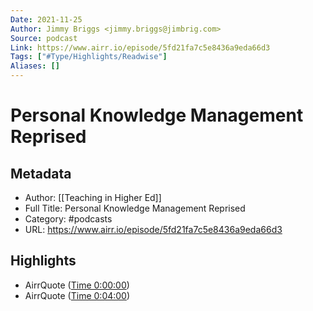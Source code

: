 ```yaml
---
Date: 2021-11-25
Author: Jimmy Briggs <jimmy.briggs@jimbrig.com>
Source: podcast
Link: https://www.airr.io/episode/5fd21fa7c5e8436a9eda66d3
Tags: ["#Type/Highlights/Readwise"]
Aliases: []
---
```

# Personal Knowledge Management Reprised

## Metadata
- Author: [[Teaching in Higher Ed]]
- Full Title: Personal Knowledge Management Reprised
- Category: #podcasts
- URL: https://www.airr.io/episode/5fd21fa7c5e8436a9eda66d3

## Highlights
- AirrQuote ([Time 0:00:00](https://www.airr.io/quote/5fd253fdc823b2f312919c0f))
- AirrQuote ([Time 0:04:00](https://www.airr.io/quote/5fd253e8c823b26853919c0d))
